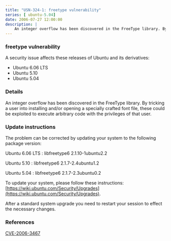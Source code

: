 ```yaml
---
title: "USN-324-1: freetype vulnerability"
series: [ ubuntu-5.04]
date: 2006-07-27 12:00:00
description: |
    An integer overflow has been discovered in the FreeType library. By tricking a user into installing and/or opening a specially crafted font file, these could be exploited to execute arbitrary code with the privileges of that user.
--- 
```

 
 


### freetype vulnerability

A security issue affects these releases of Ubuntu and its derivatives:

* Ubuntu 6.06 LTS
* Ubuntu 5.10
* Ubuntu 5.04

### Details

An integer overflow has been discovered in the FreeType library. By tricking a user into installing and/or opening a specially crafted font file, these could be exploited to execute arbitrary code with the privileges of that user.

### Update instructions

The problem can be corrected by updating your system to the following package version:

Ubuntu 6.06 LTS
 : libfreetype6 <span>2.1.10-1ubuntu2.2</span>

Ubuntu 5.10
 : libfreetype6 <span>2.1.7-2.4ubuntu1.2</span>

Ubuntu 5.04
 : libfreetype6 <span>2.1.7-2.3ubuntu0.2</span>

To update your system, please follow these instructions: [https://wiki.ubuntu.com/Security/Upgrades](https://wiki.ubuntu.com/Security/Upgrades).

After a standard system upgrade you need to restart your session to effect the necessary changes.

### References

 
 [CVE-2006-3467](http://people.ubuntu.com/~ubuntu-security/cve/CVE-2006-3467)
 

